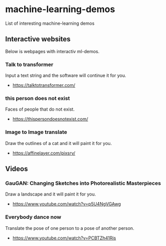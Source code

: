 # machine-learning-demos
List of interesting machine-learning demos

## Interactive websites
Below is webpages with interactiv ml-demos.

### Talk to transformer
Input a text string and the software will continue it for you.
- https://talktotransformer.com/

### this person does not exist
Faces of people that do not exist.
- https://thispersondoesnotexist.com/

### Image to Image translate
Draw the outlines of a cat and it will paint it for you.
- https://affinelayer.com/pixsrv/
## Videos

### GauGAN: Changing Sketches into Photorealistic Masterpieces
Draw a landscape and it will paint it for you.
- https://www.youtube.com/watch?v=p5U4NgVGAwg

### Everybody dance now
Translate the pose of one person to a pose of another person.
- https://www.youtube.com/watch?v=PCBTZh41Ris
